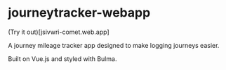 # journeytracker-webapp

(Try it out)[jsivwri-comet.web.app]

A journey mileage tracker app designed to make logging journeys easier.

Built on Vue.js and styled with Bulma.